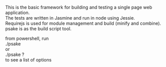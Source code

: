 This is the basic framework for building and testing a single page web application.   
The tests are written in Jasmine and run in node using Jessie.   
Requirejs is used for module management and build (minify and combine).   
psake is as the build script tool.   

from powershell, run    
./psake   
or   
./psake ?   
to see a list of options